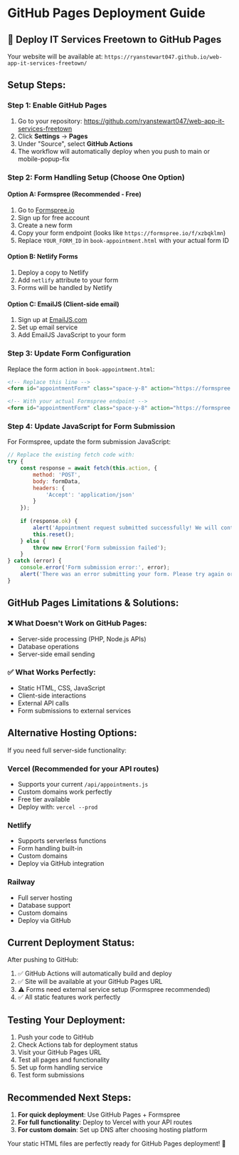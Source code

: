 # GitHub Pages Deployment Guide

## 🚀 Deploy IT Services Freetown to GitHub Pages

Your website will be available at: `https://ryanstewart047.github.io/web-app-it-services-freetown/`

## Setup Steps:

### Step 1: Enable GitHub Pages
1. Go to your repository: https://github.com/ryanstewart047/web-app-it-services-freetown
2. Click **Settings** → **Pages**
3. Under "Source", select **GitHub Actions**
4. The workflow will automatically deploy when you push to main or mobile-popup-fix

### Step 2: Form Handling Setup (Choose One Option)

#### Option A: Formspree (Recommended - Free)
1. Go to [Formspree.io](https://formspree.io)
2. Sign up for free account
3. Create a new form
4. Copy your form endpoint (looks like `https://formspree.io/f/xzbqklmn`)
5. Replace `YOUR_FORM_ID` in `book-appointment.html` with your actual form ID

#### Option B: Netlify Forms
1. Deploy a copy to Netlify
2. Add `netlify` attribute to your form
3. Forms will be handled by Netlify

#### Option C: EmailJS (Client-side email)
1. Sign up at [EmailJS.com](https://emailjs.com)
2. Set up email service
3. Add EmailJS JavaScript to your form

### Step 3: Update Form Configuration

Replace the form action in `book-appointment.html`:

```html
<!-- Replace this line -->
<form id="appointmentForm" class="space-y-8" action="https://formspree.io/f/YOUR_FORM_ID" method="post">

<!-- With your actual Formspree endpoint -->
<form id="appointmentForm" class="space-y-8" action="https://formspree.io/f/xzbqklmn" method="post">
```

### Step 4: Update JavaScript for Form Submission

For Formspree, update the form submission JavaScript:

```javascript
// Replace the existing fetch code with:
try {
    const response = await fetch(this.action, {
        method: 'POST',
        body: formData,
        headers: {
            'Accept': 'application/json'
        }
    });
    
    if (response.ok) {
        alert('Appointment request submitted successfully! We will contact you soon to confirm.');
        this.reset();
    } else {
        throw new Error('Form submission failed');
    }
} catch (error) {
    console.error('Form submission error:', error);
    alert('There was an error submitting your form. Please try again or contact us directly.');
}
```

## GitHub Pages Limitations & Solutions:

### ❌ What Doesn't Work on GitHub Pages:
- Server-side processing (PHP, Node.js APIs)
- Database operations
- Server-side email sending

### ✅ What Works Perfectly:
- Static HTML, CSS, JavaScript
- Client-side interactions
- External API calls
- Form submissions to external services

## Alternative Hosting Options:

If you need full server-side functionality:

### Vercel (Recommended for your API routes)
- Supports your current `/api/appointments.js`
- Custom domains work perfectly
- Free tier available
- Deploy with: `vercel --prod`

### Netlify
- Supports serverless functions
- Form handling built-in
- Custom domains
- Deploy via GitHub integration

### Railway
- Full server hosting
- Database support
- Custom domains
- Deploy via GitHub

## Current Deployment Status:

After pushing to GitHub:
1. ✅ GitHub Actions will automatically build and deploy
2. ✅ Site will be available at your GitHub Pages URL
3. ⚠️ Forms need external service setup (Formspree recommended)
4. ✅ All static features work perfectly

## Testing Your Deployment:

1. Push your code to GitHub
2. Check Actions tab for deployment status
3. Visit your GitHub Pages URL
4. Test all pages and functionality
5. Set up form handling service
6. Test form submissions

## Recommended Next Steps:

1. **For quick deployment**: Use GitHub Pages + Formspree
2. **For full functionality**: Deploy to Vercel with your API routes
3. **For custom domain**: Set up DNS after choosing hosting platform

Your static HTML files are perfectly ready for GitHub Pages deployment! 🎉
